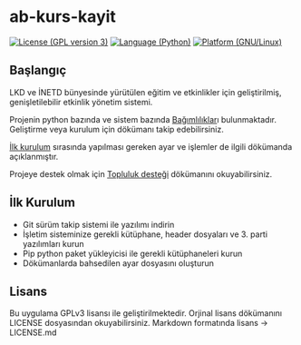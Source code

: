 # ab-kurs-kayit
[![License (GPL version 3)](https://img.shields.io/badge/license-GNU%20GPL%20version%203-red.svg?style=flat-square)](http://opensource.org/licenses/GPL-3.0) [![Language (Python)](https://img.shields.io/badge/powered_by-Python-blue.svg?style=flat-square)](https://www.python.org/) [![Platform (GNU/Linux)](https://img.shields.io/badge/platform-GNU/Linux-yellow.svg?style=flat-square)](http://www.kernel.org)

## Başlangıç

LKD ve İNETD bünyesinde yürütülen eğitim ve etkinlikler için geliştirilmiş, genişletilebilir etkinlik yönetim sistemi.

Projenin python bazında ve sistem bazında [Bağımlılıklar](https://github.com/akademikbilisim/ab-kurs-kayit/wiki/Bağımlılıklar)ı bulunmaktadır. Geliştirme veya kurulum için dökümanı takip edebilirsiniz.

[İlk kurulum](https://github.com/akademikbilisim/ab-kurs-kayit/wiki/Yapılandırma-Dosyası---İlk-kurulumda-dikkat-edilmesi-gerekenler) sırasında yapılması gereken ayar ve işlemler de ilgili dökümanda açıklanmıştır.

Projeye destek olmak için [Topluluk desteği](https://github.com/akademikbilisim/ab-kurs-kayit/wiki/Topluluk-desteği-ve-PR) dökümanını okuyabilirsiniz.

## İlk Kurulum
- Git sürüm takip sistemi ile yazılımı indirin
- İşletim sisteminize gerekli kütüphane, header dosyaları ve 3. parti yazılımları kurun
- Pip python paket yükleyicisi ile gerekli kütüphaneleri kurun
- Dökümanlarda bahsedilen ayar dosyasını oluşturun

## Lisans
Bu uygulama GPLv3 lisansı ile geliştirilmektedir. Orjinal lisans dökümanını LICENSE dosyasından okuyabilirsiniz.
Markdown formatında lisans -> LICENSE.md
